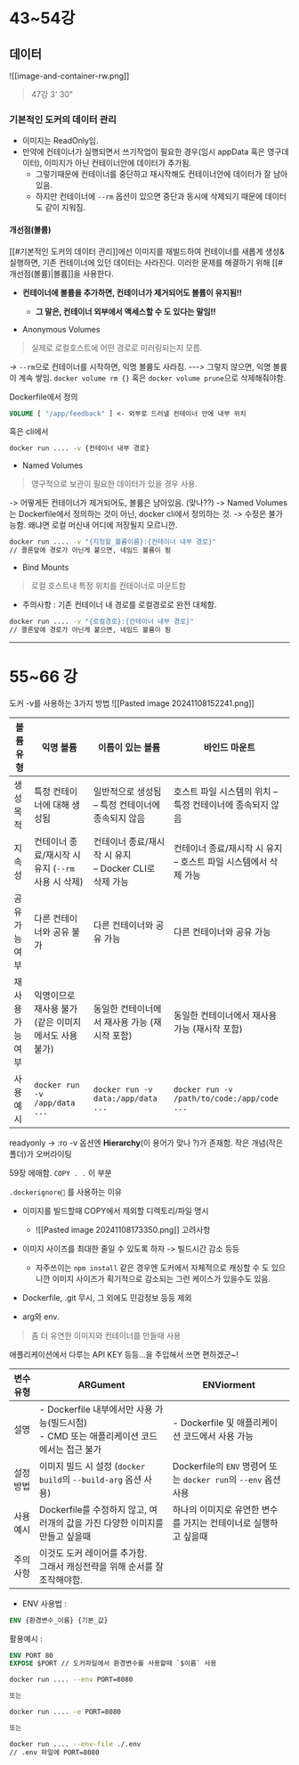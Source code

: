 # 43~54강
## 데이터

![[image-and-container-rw.png]]
> 47강 3' 30"

### 기본적인 도커의 데이터 관리
- 이미지는 ReadOnly임.
- 만약에 컨테이너가 실행되면서 쓰기작업이 필요한 경우(임시 appData 혹은 영구데이터), 이미지가 아닌 컨테이너안에 데이터가 추가됨.
	- 그렇기때문에 컨테이너를 중단하고 재시작해도 컨테이너안에 데이터가 잘 남아있음.
	- 하지만 컨테이너에 `--rm` 옵션이 있으면 중단과 동시에 삭제되기 때문에 데이터도 같이 지워짐.

#### 개선점(볼륨)
[[#기본적인 도커의 데이터 관리]]에선 이미지를 재빌드하여 컨테이너를 새롭게 생성&실행하면, 기존 컨테이너에 있던 데이터는 사라진다. 이러한 문제를 해결하기 위해 [[#개선점(볼륨)|볼륨]]을 사용한다.
- **컨테이너에 볼륨을 추가하면, 컨테이너가 제거되어도 볼륨이 유지됨!!**
	- **그 말은, 컨테이너 외부에서 액세스할 수 도 있다는 말임!!**

- Anonymous Volumes
> 실제로 로컬호스트에 어떤 경로로 미러링되는지 모름.

 *->* `--rm`으로 컨테이너를 시작하면, 익명 볼륨도 사라짐.
 *--->* 그렇지 않으면, 익명 볼륨이 계속 쌓임. `docker volume rm {}` 혹은 `docker volume prune`으로 삭제해줘야함.
 
 Dockerfile에서 정의
```dockerfile
VOLUME [ "/app/feedback" ] <- 외부로 드러낼 컨테이너 안에 내부 위치
```

혹은 cli에서
```bash
docker run .... -v {컨테이너 내부 경로}
```

- Named Volumes
 > 영구적으로 보관이 필요한 데이터가 있을 경우 사용.

-> 어떻게든 컨테이너가 제거되어도, 볼륨은 남아있음. (맞나??)
-> Named Volumes는 Dockerfile에서 정의하는 것이 아닌, docker cli에서 정의하는 것.
*->* 수정은 불가능함. 왜냐면 로컬 머신내 어디에 저장될지 모르니깐.
```bash
docker run .... -v "{지정할_볼륨이름}:{컨테이너 내부 경로}"
// 콜론앞에 경로가 아닌게 붙으면, 네임드 볼륨이 됨
```

- Bind Mounts
> 로컬 호스트내 특정 위치를 컨테이너로 마운트함

- 주의사항 : 기존 컨테이너 내 경로를 로컬경로로 완전 대체함.
```bash
docker run .... -v "{로컬경로}:{컨테이너 내부 경로}"
// 콜론앞에 경로가 아닌게 붙으면, 네임드 볼륨이 됨
```

---
# 55~66 강 
도커 -v를 사용하는 3가지 방법
![[Pasted image 20241108152241.png]]

| 볼륨 유형     | 익명 볼륨                             | 이름이 있는 볼륨                               | 바인드 마운트                                     |
| --------- | --------------------------------- | --------------------------------------- | ------------------------------------------- |
| 생성 목적     | 특정 컨테이너에 대해 생성됨                   | 일반적으로 생성됨 – 특정 컨테이너에 종속되지 않음            | 호스트 파일 시스템의 위치 – 특정 컨테이너에 종속되지 않음           |
| 지속성       | 컨테이너 종료/재시작 시 유지 (`--rm` 사용 시 삭제) | 컨테이너 종료/재시작 시 유지<br>– Docker CLI로 삭제 가능 | 컨테이너 종료/재시작 시 유지<br>– 호스트 파일 시스템에서 삭제 가능    |
| 공유 가능 여부  | 다른 컨테이너와 공유 불가                    | 다른 컨테이너와 공유 가능                          | 다른 컨테이너와 공유 가능                              |
| 재사용 가능 여부 | 익명이므로 재사용 불가 (같은 이미지에서도 사용 불가)    | 동일한 컨테이너에서 재사용 가능 (재시작 포함)              | 동일한 컨테이너에서 재사용 가능 (재시작 포함)                  |
| 사용 예시     | `docker run -v /app/data ...`     | `docker run -v data:/app/data ...`      | `docker run -v /path/to/code:/app/code ...` |

readyonly -> :ro
-v 옵션엔 **Hierarchy**(이 용어가 맞나 ?)가 존재함.
작은 개념(작은 폴더)가 오버라이팅


59장 에매함. `COPY . .` 이 부분

`.dockerignore` 를 사용하는 이유
- 이미지를 빌드할때 COPY에서 제외할 디렉토리/파일 명시
	- ![[Pasted image 20241108173350.png]]
고려사항
- 이미지 사이즈를 최대한 줄일 수 있도록 하자 -> 빌드시간 감소 등등
	- 자주쓰이는 `npm install` 같은 경우엔 도커에서 자체적으로 캐싱할 수 도 있으니깐 이미지 사이즈가 획기적으로 감소되는 그런 케이스가 있을수도 있음.
- Dockerfile, .git 무시, 그 외에도 민감정보 등등 제외



- arg와 env.
> 좀 더 유연한 이미지와 컨테이너를 만들때 사용

애플리케이션에서 다루는 API KEY 등등...을 주입해서 쓰면 편하겠군~!

| 변수 유형 | **ARG**ument                                                  | **ENV**iorment                                       |
| ----- | ------------------------------------------------------------- | ---------------------------------------------------- |
| 설명    | - Dockerfile 내부에서만 사용 가능(빌드시점)<br>- CMD 또는 애플리케이션 코드에서는 접근 불가 | - Dockerfile 및 애플리케이션 코드에서 사용 가능                     |
| 설정 방법 | 이미지 빌드 시 설정 (`docker build`의 `--build-arg` 옵션 사용)             | Dockerfile의 `ENV` 명령어 또는 `docker run`의 `--env` 옵션 사용 |
| 사용 예시 | Dockerfile를 수정하지 않고, 여러개의 값을 가진 다양한 이미지를 만들고 싶을때              | 하나의 이미지로 유연한 변수를 가지는 컨테이너로 실행하고 싶을때                  |
| 주의사항  | 이것도 도커 레이어를 추가함.<br>그래서 캐싱전략을 위해 순서를 잘 조작해야함.                 |                                                      |

- ENV
사용법 :
```dockerfile
ENV {환경변수_이름} {기본_값}
```

활용예시 :
```dockerfile
ENV PORT 80
EXPOSE $PORT // 도커파일에서 환경변수를 사용할때 `$이름` 사용
```

```bash
docker run .... --env PORT=8080

또는

docker run .... -e PORT=8080

또는 

docker run .... --env-file ./.env
// .env 파일에 PORT=8080
```
```